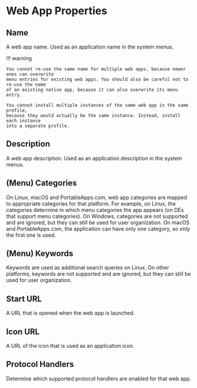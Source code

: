 # Web App Properties

## Name

A web app name. Used as an application name in the system menus.

!!! warning

    You cannot re-use the same name for multiple web apps, because newer ones can overwrite
    menu entries for existing web apps. You should also be careful not to re-use the name
    of an existing native app, because it can also overwrite its menu entry.

    You cannot install multiple instances of the same web app in the same profile,
    because they would actually be the same instance. Instead, install each instance
    into a separate profile.

## Description

A web app description. Used as an application description in the system menus.

## (Menu) Categories

On Linux, macOS and PortableApps.com, web app categories are mapped to appropriate
categories for that platform. For example, on Linux, the categories determine in which
menu categories the app appears (on DEs that support menu categories). On Windows,
categories are not supported and are ignored, but they can still be used for user
organization. On macOS and PortableApps.com, the application can have only one category,
so only the first one is used.

## (Menu) Keywords

Keywords are used as additional search queries on Linux. On other platforms, keywords
are not supported and are ignored, but they can still be used for user organization.

## Start URL

A URL that is opened when the web app is launched.

## Icon URL

A URL of the icon that is used as an application icon.

## Protocol Handlers

Determine which supported protocol handlers are enabled for that web app.
